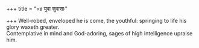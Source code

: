 +++
title = "०४ युवा सुवासाः"

+++
Well-robed, enveloped he is come, the youthful: springing to life his glory waxeth greater.  
     Contemplative in mind and God-adoring, sages of high intelligence upraise him.